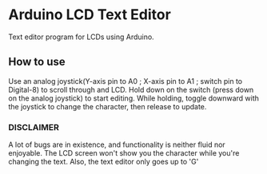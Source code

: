 # Arduino LCD Text Editor
Text editor program for LCDs using Arduino.

## How to use
Use an analog joystick(Y-axis pin to A0 ; X-axis pin to A1 ; switch pin to Digital-8) to scroll through and LCD. Hold down on the switch (press down on the analog joystick) to 
start editing. While holding, toggle downward with the joystick to change the character, then release to update.

### DISCLAIMER
A lot of bugs are in existence, and functionality is neither fluid nor enjoyable. The LCD screen won't show you the character while you're changing the text. Also, the text editor 
only goes up to 'G'
